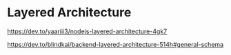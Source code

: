 # Layered Architecture

https://dev.to/yaariii3/nodejs-layered-architecture-4gk7

https://dev.to/blindkai/backend-layered-architecture-514h#general-schema 